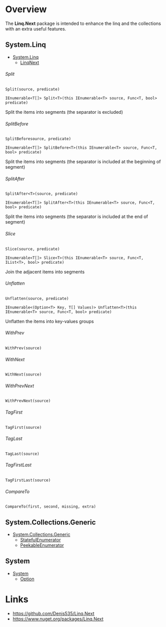 ﻿# Overview

The **Linq.Next** package is intended to enhance the linq and the collections with an extra useful features.

## System.Linq
- [System.Linq](https://github.com/Denis535/Linq.Next/blob/master/Linq.Next/System.Linq/)
  - [LinqNext](https://github.com/Denis535/Linq.Next/blob/master/Linq.Next/System.Linq/LinqNext.cs)

###### Split
```Split(source, predicate)```

```IEnumerable<T[]> Split<T>(this IEnumerable<T> source, Func<T, bool> predicate)```

Split the items into segments (the separator is excluded)

###### SplitBefore
```SplitBeforesource, predicate)```

```IEnumerable<T[]> SplitBefore<T>(this IEnumerable<T> source, Func<T, bool> predicate)```

Split the items into segments (the separator is included at the beginning of segment)

###### SplitAfter
```SplitAfter<T>(source, predicate)```

```IEnumerable<T[]> SplitAfter<T>(this IEnumerable<T> source, Func<T, bool> predicate)```

Split the items into segments (the separator is included at the end of segment)

###### Slice
```Slice(source, predicate)```

```IEnumerable<T[]> Slice<T>(this IEnumerable<T> source, Func<T, IList<T>, bool> predicate)```

Join the adjacent items into segments

###### Unflatten
```Unflatten(source, predicate)```

```IEnumerable<(Option<T> Key, T[] Values)> Unflatten<T>(this IEnumerable<T> source, Func<T, bool> predicate)```

Unflatten the items into key-values groups

###### WithPrev
```WithPrev(source)```

###### WithNext
```WithNext(source)```

###### WithPrevNext
```WithPrevNext(source)```

###### TagFirst
```TagFirst(source)```

###### TagLast
```TagLast(source)```

###### TagFirstLast
```TagFirstLast(source)```

###### CompareTo
```CompareTo(first, second, missing, extra)```

## System.Collections.Generic
- [System.Collections.Generic](https://github.com/Denis535/Linq.Next/tree/master/Linq.Next/System.Collections.Generic)
  - [StatefulEnumerator](https://github.com/Denis535/Linq.Next/tree/master/Linq.Next/System.Collections.Generic/StatefulEnumerator.cs)
  - [PeekableEnumerator](https://github.com/Denis535/Linq.Next/tree/master/Linq.Next/System.Collections.Generic/PeekableEnumerator.cs)

## System
- [System](https://github.com/Denis535/Linq.Next/tree/master/Linq.Next/System)
  - [Option](https://github.com/Denis535/Linq.Next/blob/master/Linq.Next/System/Option.cs)

# Links
- https://github.com/Denis535/Linq.Next
- https://www.nuget.org/packages/Linq.Next
